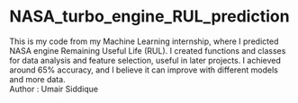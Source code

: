 # NASA_turbo_engine_RUL_prediction
This is my code from my Machine Learning internship, where I predicted NASA engine Remaining Useful Life (RUL). I created functions and classes for data analysis and feature selection, useful in later projects. I achieved around 65% accuracy, and I believe it can improve with different models and more data.
<br>
Author : Umair Siddique
